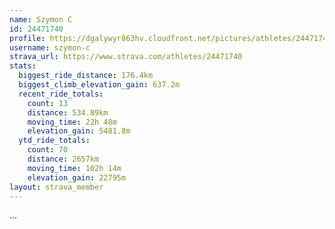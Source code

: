 ```yaml
---
name: Szymon C
id: 24471740
profile: https://dgalywyr863hv.cloudfront.net/pictures/athletes/24471740/7213253/2/large.jpg
username: szymon-c
strava_url: https://www.strava.com/athletes/24471740
stats:
  biggest_ride_distance: 176.4km
  biggest_climb_elevation_gain: 637.2m
  recent_ride_totals:
    count: 13
    distance: 534.89km
    moving_time: 22h 48m
    elevation_gain: 5481.8m
  ytd_ride_totals:
    count: 70
    distance: 2657km
    moving_time: 102h 14m
    elevation_gain: 22795m
layout: strava_member
--- 
```

...
